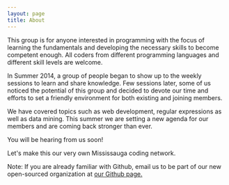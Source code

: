 ```yaml
---
layout: page
title: About
---
```


This group is for anyone interested in programming with the focus of learning the fundamentals and developing the necessary skills to become competent enough. All coders from different programming languages and different skill levels are welcome.

In Summer 2014, a group of people began to show up to the weekly sessions to learn and share knowledge. Few sessions later, some of us noticed the potential of this group and decided to devote our time and efforts to set a friendly environment for both existing and joining members.

We have covered topics such as web development, regular expressions as well as data mining. This summer we are setting a new agenda for our members and are coming back stronger than ever.

You will be hearing from us soon!

Let's make this our very own Mississauga coding network.

Note: If you are already familiar with Github, email us to be part of our new open-sourced organization at [our Github page.](https://github.com/MississaugaCoding)

